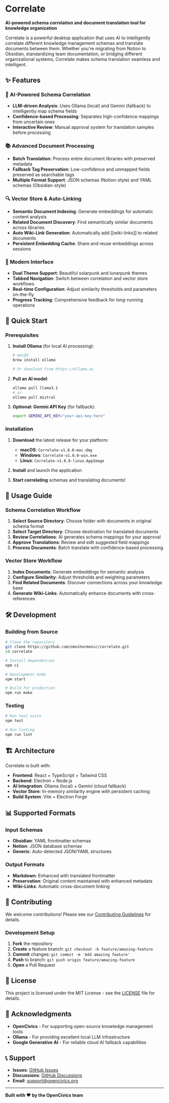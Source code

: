 # Correlate

**AI-powered schema correlation and document translation tool for knowledge organization**



Correlate is a powerful desktop application that uses AI to intelligently correlate different knowledge management schemas and translate documents between them. Whether you're migrating from Notion to Obsidian, standardizing team documentation, or bridging different organizational systems, Correlate makes schema translation seamless and intelligent.

## ✨ Features

### 🧠 **AI-Powered Schema Correlation**
- **LLM-driven Analysis**: Uses Ollama (local) and Gemini (fallback) to intelligently map schema fields
- **Confidence-based Processing**: Separates high-confidence mappings from uncertain ones
- **Interactive Review**: Manual approval system for translation samples before processing

### 📚 **Advanced Document Processing**
- **Batch Translation**: Process entire document libraries with preserved metadata
- **Fallback Tag Preservation**: Low-confidence and unmapped fields preserved as searchable tags
- **Multiple Format Support**: JSON schemas (Notion-style) and YAML schemas (Obsidian-style)

### 🔍 **Vector Store & Auto-Linking**
- **Semantic Document Indexing**: Generate embeddings for automatic content analysis
- **Related Document Discovery**: Find semantically similar documents across libraries
- **Auto Wiki-Link Generation**: Automatically add [[wiki-links]] to related documents
- **Persistent Embedding Cache**: Share and reuse embeddings across sessions

### 🎨 **Modern Interface**
- **Dual Theme Support**: Beautiful solarpunk and lunarpunk themes
- **Tabbed Navigation**: Switch between correlation and vector store workflows
- **Real-time Configuration**: Adjust similarity thresholds and parameters on-the-fly
- **Progress Tracking**: Comprehensive feedback for long-running operations

## 🚀 Quick Start

### Prerequisites

1. **Install Ollama** (for local AI processing):
   ```bash
   # macOS
   brew install ollama
   
   # Or download from https://ollama.ai
   ```

2. **Pull an AI model**:
   ```bash
   ollama pull llama3.1
   # or
   ollama pull mistral
   ```

3. **Optional: Gemini API Key** (for fallback):
   ```bash
   export GEMINI_API_KEY="your-api-key-here"
   ```

### Installation

1. **Download** the latest release for your platform:
   - **macOS**: `Correlate-v1.0.0-mac.dmg`
   - **Windows**: `Correlate-v1.0.0-win.exe`
   - **Linux**: `Correlate-v1.0.0-linux.AppImage`

2. **Install** and launch the application

3. **Start correlating** schemas and translating documents!

## 📖 Usage Guide

### Schema Correlation Workflow

1. **Select Source Directory**: Choose folder with documents in original schema format
2. **Select Target Directory**: Choose destination for translated documents
3. **Review Correlations**: AI generates schema mappings for your approval
4. **Approve Translations**: Review and edit suggested field mappings
5. **Process Documents**: Batch translate with confidence-based processing

### Vector Store Workflow

1. **Index Documents**: Generate embeddings for semantic analysis
2. **Configure Similarity**: Adjust thresholds and weighting parameters
3. **Find Related Documents**: Discover connections across your knowledge base
4. **Generate Wiki-Links**: Automatically enhance documents with cross-references

## 🛠 Development

### Building from Source

```bash
# Clone the repository
git clone https://github.com/omniharmonic/correlate.git
cd correlate

# Install dependencies
npm ci

# Development mode
npm start

# Build for production
npm run make
```

### Testing

```bash
# Run test suite
npm test

# Run linting
npm run lint
```

## 🏗 Architecture

Correlate is built with:

- **Frontend**: React + TypeScript + Tailwind CSS
- **Backend**: Electron + Node.js
- **AI Integration**: Ollama (local) + Gemini (cloud fallback)
- **Vector Store**: In-memory similarity engine with persistent caching
- **Build System**: Vite + Electron Forge

## 📊 Supported Formats

### Input Schemas
- **Obsidian**: YAML frontmatter schemas
- **Notion**: JSON database schemas
- **Generic**: Auto-detected JSON/YAML structures

### Output Formats
- **Markdown**: Enhanced with translated frontmatter
- **Preservation**: Original content maintained with enhanced metadata
- **Wiki-Links**: Automatic cross-document linking

## 🤝 Contributing

We welcome contributions! Please see our [Contributing Guidelines](CONTRIBUTING.md) for details.

### Development Setup

1. **Fork** the repository
2. **Create** a feature branch: `git checkout -b feature/amazing-feature`
3. **Commit** changes: `git commit -m 'Add amazing feature'`
4. **Push** to branch: `git push origin feature/amazing-feature`
5. **Open** a Pull Request

## 📄 License

This project is licensed under the MIT License - see the [LICENSE](LICENSE) file for details.

## 🙏 Acknowledgments

- **OpenCivics** - For supporting open-source knowledge management tools
- **Ollama** - For providing excellent local LLM infrastructure
- **Google Generative AI** - For reliable cloud AI fallback capabilities

## 📞 Support

- **Issues**: [GitHub Issues](https://github.com/omniharmonic/correlate/issues)
- **Discussions**: [GitHub Discussions](https://github.com/omniharmonic/correlate/discussions)
- **Email**: support@opencivics.org

---

**Built with ❤️ by the OpenCivics team** 